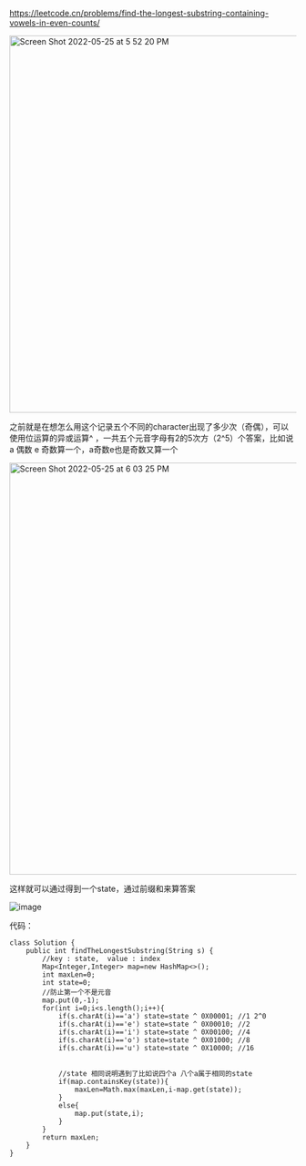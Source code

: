 https://leetcode.cn/problems/find-the-longest-substring-containing-vowels-in-even-counts/

<img width="663" alt="Screen Shot 2022-05-25 at 5 52 20 PM" src="https://user-images.githubusercontent.com/59748598/170392871-1db96783-3e3d-447e-a449-581f295f2886.png">


之前就是在想怎么用这个记录五个不同的character出现了多少次（奇偶），可以使用位运算的异或运算^ ，一共五个元音字母有2的5次方（2^5）个答案，比如说a 偶数 e 奇数算一个，a奇数e也是奇数又算一个

<img width="724" alt="Screen Shot 2022-05-25 at 6 03 25 PM" src="https://user-images.githubusercontent.com/59748598/170393865-ef8d14b9-dff1-47a5-8f67-bb15a55fe647.png">

这样就可以通过得到一个state，通过前缀和来算答案

![image](https://user-images.githubusercontent.com/59748598/170394042-031f1917-a5e3-4d16-a5ce-fe7251eb633b.png)

代码：
```` 
class Solution {
    public int findTheLongestSubstring(String s) {
        //key : state,  value : index
        Map<Integer,Integer> map=new HashMap<>();
        int maxLen=0;
        int state=0;
        //防止第一个不是元音
        map.put(0,-1);
        for(int i=0;i<s.length();i++){
            if(s.charAt(i)=='a') state=state ^ 0X00001; //1 2^0
            if(s.charAt(i)=='e') state=state ^ 0X00010; //2
            if(s.charAt(i)=='i') state=state ^ 0X00100; //4
            if(s.charAt(i)=='o') state=state ^ 0X01000; //8
            if(s.charAt(i)=='u') state=state ^ 0X10000; //16
            

            //state 相同说明遇到了比如说四个a 八个a属于相同的state
            if(map.containsKey(state)){
                maxLen=Math.max(maxLen,i-map.get(state));
            }
            else{
                map.put(state,i);
            }
        }
        return maxLen;
    }
}
````



